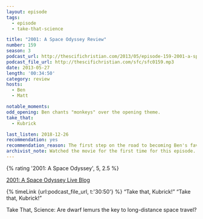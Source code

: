 ```yaml
---
layout: episode
tags:
  - episode
  - take-that-science

title: "2001: A Space Odyssey Review"
number: 159
season: 3
podcast_url: http://thescifichristian.com/2013/05/episode-159-2001-a-space-odyssey-review/
podcast_file_url: http://thescifichristian.com/sfc/sfc0159.mp3
date: 2013-05-27
length: '00:34:50'
category: review
hosts:
  - Ben
  - Matt

notable_moments:
odd_opening: Ben chants "monkeys" over the opening theme.
take_that:
  - Kubrick

last_listen: 2018-12-26
recommendation: yes 
recommendation_reason: The first step on the road to becoming Ben's favorite movie.
archivist_note: Watched the movie for the first time for this episode. Reading along with the live blog was a good choice.
---
```

{% rating '2001: A Space Odyssey', 5, 2.5 %}

[2001: A Space Odyssey Live Blog](http://thescifichristian.com/2013/05/2001-a-space-odyssey-live-blog/)

<div class="quote">
  {% timeLink {url:podcast_file_url, t:'30:50'} %}
  <q class="ben">Take that, Kubrick!</q>
  <q class="matt">Take that, Kubrick!</q>
</div>

Take That, Science: Are dwarf lemurs the key to long-distance space travel?